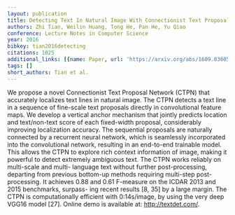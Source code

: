 ```yaml
---
layout: publication
title: Detecting Text In Natural Image With Connectionist Text Proposal Network
authors: Zhi Tian, Weilin Huang, Tong He, Pan He, Yu Qiao
conference: Lecture Notes in Computer Science
year: 2016
bibkey: tian2016detecting
citations: 1025
additional_links: [{name: Paper, url: 'https://arxiv.org/abs/1609.03605'}]
tags: []
short_authors: Tian et al.
---
```

We propose a novel Connectionist Text Proposal Network (CTPN) that accurately
localizes text lines in natural image. The CTPN detects a text line in a
sequence of fine-scale text proposals directly in convolutional feature maps.
We develop a vertical anchor mechanism that jointly predicts location and
text/non-text score of each fixed-width proposal, considerably improving
localization accuracy. The sequential proposals are naturally connected by a
recurrent neural network, which is seamlessly incorporated into the
convolutional network, resulting in an end-to-end trainable model. This allows
the CTPN to explore rich context information of image, making it powerful to
detect extremely ambiguous text. The CTPN works reliably on multi-scale and
multi- language text without further post-processing, departing from previous
bottom-up methods requiring multi-step post-processing. It achieves 0.88 and
0.61 F-measure on the ICDAR 2013 and 2015 benchmarks, surpass- ing recent
results [8, 35] by a large margin. The CTPN is computationally efficient with
0:14s/image, by using the very deep VGG16 model [27]. Online demo is available
at: http://textdet.com/.